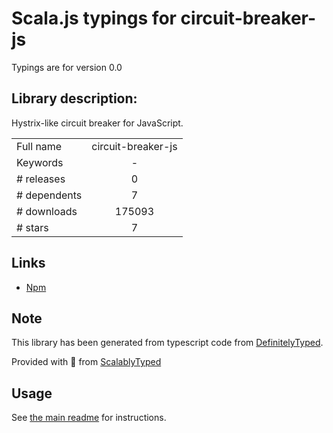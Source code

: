 
# Scala.js typings for circuit-breaker-js

Typings are for version 0.0

## Library description:
Hystrix-like circuit breaker for JavaScript.

|                    |                 |
| ------------------ | :-------------: |
| Full name          | circuit-breaker-js |
| Keywords           | - |
| # releases         | 0 |
| # dependents       | 7 |
| # downloads        | 175093 |
| # stars            | 7 |

## Links
- [Npm](https://www.npmjs.com/package/circuit-breaker-js)
    


## Note
This library has been generated from typescript code from [DefinitelyTyped](https://definitelytyped.org).

Provided with :purple_heart: from [ScalablyTyped](https://github.com/oyvindberg/ScalablyTyped)

## Usage
See [the main readme](../../readme.md) for instructions.


